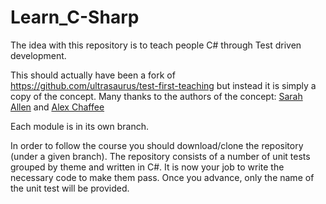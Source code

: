 # Learn_C-Sharp
The idea with this repository is to teach people C# through Test driven development.

This should actually have been a fork of https://github.com/ultrasaurus/test-first-teaching but instead it is simply a copy of the concept. Many thanks to the authors of the concept:  [Sarah Allen](http://ultrasaurus.com/) and [Alex Chaffee](http://alexch.github.com/)

Each module is in its own branch.

In order to follow the course you should download/clone the repository (under a given branch). The repository consists of a number of unit tests grouped by theme and written in C#. It is now your job to write the necessary code to make them pass. Once you advance, only the name of the unit test will be provided. 
